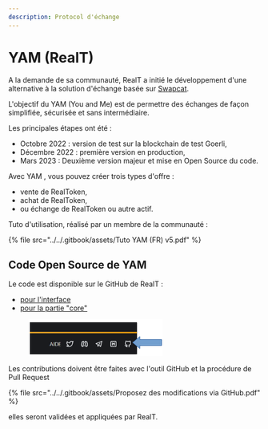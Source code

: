 ```yaml
---
description: Protocol d'échange
---
```


# YAM (RealT)

A la demande de sa communauté, RealT a initié le développement d'une alternative à la solution d'échange basée sur [Swapcat](swapcat.md).&#x20;

L'objectif du YAM (You and Me) est de permettre des échanges de façon simplifiée, sécurisée et sans intermédiaire.

Les principales étapes ont été :&#x20;

* Octobre 2022 : version de test sur la blockchain de test Goerli,
* Décembre 2022 : première version en production,
* Mars 2023 : Deuxième version majeur et mise en Open Source du code.

Avec YAM , vous pouvez créer trois types d'offre : &#x20;

* vente de RealToken,&#x20;
* achat de  RealToken,
* ou échange de RealToken ou autre actif.

Tuto d'utilisation, réalisé par un membre de la communauté :&#x20;

{% file src="../../.gitbook/assets/Tuto YAM (FR) v5.pdf" %}

## Code Open Source de YAM

Le code est disponible sur le GitHub de RealT :&#x20;

* [pour l'interface](https://github.com/real-token/realtoken-yam-interface)
* [pour la partie "core"](https://github.com/real-token/realtoken-yam-core)

<figure><img src="../../.gitbook/assets/image (2) (1) (1) (1) (1) (1) (1) (1).png" alt=""><figcaption></figcaption></figure>

Les contributions doivent être faites avec l'outil GitHub et la procédure de Pull Request

{% file src="../../.gitbook/assets/Proposez des modifications via GitHub.pdf" %}

elles seront validées et appliquées par RealT.
